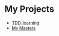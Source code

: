 
# My Projects

- <a href="https://fromsa.github.io/TDD-learning/">TDD-learning</a>
- <a href="https://fromsa.github.io/masterShifu/">My Masters</a>
